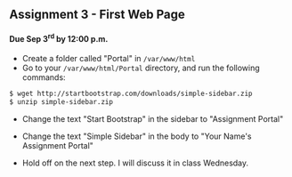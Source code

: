 ## Assignment 3 - First Web Page

#### Due Sep 3<sup>rd</sup> by 12:00 p.m.

- Create a folder called "Portal" in `/var/www/html`
- Go to your `/var/www/html/Portal` directory, and run the following commands:

```bash
$ wget http://startbootstrap.com/downloads/simple-sidebar.zip
$ unzip simple-sidebar.zip
```

- Change the text "Start Bootstrap" in the sidebar to "Assignment Portal"
- Change the text "Simple Sidebar" in the body to "Your Name's Assignment Portal"

- Hold off on the next step. I will discuss it in class Wednesday.

